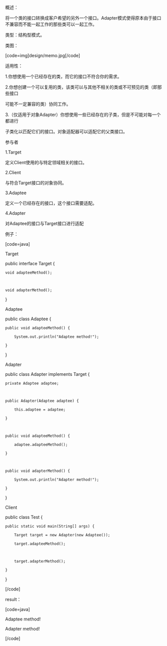 概述：
将一个类的接口转换成客户希望的另外一个接口。Adapter模式使得原本由于接口不兼容而不能一起工作的那些类可以一起工作。
类型：结构型模式。
类图：
[code=img]design/memo.jpg[/code]
适用性：
1.你想使用一个已经存在的类，而它的接口不符合你的需求。
2.你想创建一个可以复用的类，该类可以与其他不相关的类或不可预见的类（即那些接口
可能不一定兼容的类）协同工作。
3.（仅适用于对象Adapter）你想使用一些已经存在的子类，但是不可能对每一个都进行
子类化以匹配它们的接口。对象适配器可以适配它的父类接口。
参与者
1.Target
定义Client使用的与特定领域相关的接口。
2.Client
与符合Target接口的对象协同。
3.Adaptee
定义一个已经存在的接口，这个接口需要适配。
4.Adapter
对Adaptee的接口与Target接口进行适配
例子：
[code=java]
Target 
public interface Target {

    void adapteeMethod();
    
    void adapterMethod();
}
Adaptee 
public class Adaptee {

    public void adapteeMethod() {
        System.out.println("Adaptee method!");
    }
}
Adapter 
public class Adapter implements Target {

    private Adaptee adaptee;
    
    public Adapter(Adaptee adaptee) {
        this.adaptee = adaptee;
    }

	public void adapteeMethod() {
		adaptee.adapteeMethod();
	}

	public void adapterMethod() {
		System.out.println("Adapter method!");
    }
}
Client 
public class Test {

    public static void main(String[] args) {
        Target target = new Adapter(new Adaptee());
        target.adapteeMethod();
        
        target.adapterMethod();
    }
}
[/code]
result：
[code=java]
Adaptee method!
Adapter method!
[/code]